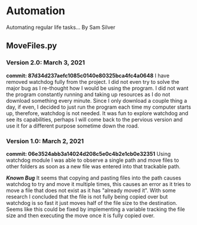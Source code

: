 # Automation

Automating regular life tasks... By Sam Silver

## MoveFiles.py

### Version 2.0: March 3, 2021

**commit: 87d34d237aefc1085c0140e80325bca4fc4a0648**
I have removed watchdog fully from the project. I did not even try to solve the major bug as I re-thought how I would be using the program. I did not want the program constantly running and taking up resources as I do not download something every minute. Since I only download a couple thing a day, if even, I decided to just run the program each time my computer starts up, therefore, watchdog is not needed. It was fun to explore watchdog and see its capabilities, perhaps I will come back to the pervious version and use it for a different purpose sometime down the road.

### Version 1.0: March 2, 2021

**commit: 06e3524abb3a14024d208c5e0c4b2e1cb0e32351**
Using watchdog module I was able to observe a single path and move files to other folders as soon as a new file was entered into that trackable path.

**_Known Bug_**
It seems that copying and pasting files into the path causes watchdog to try and move it multiple times, this causes an error as it tries to move a file that does not exist as it has "already moved it". With some research I concluded that the file is not fully being copied over but watchdog is so fast it just moves half of the file size to the destination. Seems like this could be fixed by implementing a variable tracking the file size and then executing the move once it is fully copied over.
